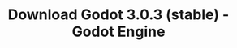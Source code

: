 ---
# Generated by /tools/generators/src/download_archive_generator !!! do not edit by hand !!!
title: 'Download Godot 3.0.3 (stable) - Godot Engine'
type: 'download/archive'
name: '3.0.3'
flavor: 'stable'
release_date: '2018-06-13T03:00:00-00:00'
release_notes: 'article/maintenance-release-godot-3-0-3/'
primaryPlatforms:
  - 'android.apk'
  - 'macos.universal'
  - 'windows.64'
  - 'linux_server.headless.64'
  - 'web'
  - 'templates'
links:
  android.apk:
    name: 'android.apk'
    title: 'Android'
    caption: 'Universal APK (ARM64 + ARMv7 + x86_64 + x86)'
    tags:
      - 'APK download'
      - 'ARM64/v7'
      - 'x86 (64 & 32 bit)'
    hosts:
      github_builds:
        regular: 'https://github.com/godotengine/godot-builds/releases/download/3.0.3-stable/Godot_v3.0.3-stable_android_editor.apk'
        mono: '#'
      github:
        regular: 'https://github.com/godotengine/godot/releases/download/3.0.3-stable/Godot_v3.0.3-stable_android_editor.apk'
        mono: '#'
  macos.universal:
    name: 'macos.universal'
    title: 'macOS'
    caption: 'Universal (x86_64 + Apple Silicon)'
    tags:
      - 'Intel/Apple Silicon'
      - '64 bit'
    hosts:
      github_builds:
        regular: 'https://github.com/godotengine/godot-builds/releases/download/3.0.3-stable/Godot_v3.0.3-stable_osx.universal.zip'
        mono: 'https://github.com/godotengine/godot-builds/releases/download/3.0.3-stable/Godot_v3.0.3-stable_mono_osx.universal.zip'
      github:
        regular: 'https://github.com/godotengine/godot/releases/download/3.0.3-stable/Godot_v3.0.3-stable_osx.universal.zip'
        mono: 'https://github.com/godotengine/godot/releases/download/3.0.3-stable/Godot_v3.0.3-stable_mono_osx.universal.zip'
  windows.64:
    name: 'windows.64'
    title: 'Windows'
    caption: 'Standard (x86_64)'
    tags:
      - '64 bit'
    hosts:
      github_builds:
        regular: 'https://github.com/godotengine/godot-builds/releases/download/3.0.3-stable/Godot_v3.0.3-stable_win64.exe.zip'
        mono: 'https://github.com/godotengine/godot-builds/releases/download/3.0.3-stable/Godot_v3.0.3-stable_mono_win64.zip'
      github:
        regular: 'https://github.com/godotengine/godot/releases/download/3.0.3-stable/Godot_v3.0.3-stable_win64.exe.zip'
        mono: 'https://github.com/godotengine/godot/releases/download/3.0.3-stable/Godot_v3.0.3-stable_mono_win64.zip'
  linux_server.headless.64:
    name: 'linux_server.headless.64'
    title: 'Linux Server'
    caption: 'Headless (x86_64)'
    tags:
      - '64 bit'
      - 'Headless'
    hosts:
      github_builds:
        regular: 'https://github.com/godotengine/godot-builds/releases/download/3.0.3-stable/Godot_v3.0.3-stable_linux_headless.64.zip'
        mono: 'https://github.com/godotengine/godot-builds/releases/download/3.0.3-stable/Godot_v3.0.3-stable_mono_linux_headless_64.zip'
      github:
        regular: 'https://github.com/godotengine/godot/releases/download/3.0.3-stable/Godot_v3.0.3-stable_linux_headless.64.zip'
        mono: 'https://github.com/godotengine/godot/releases/download/3.0.3-stable/Godot_v3.0.3-stable_mono_linux_headless_64.zip'
  web:
    name: 'web'
    title: 'Web editor'
    caption: ''
    tags:
      - 'Self-hosted'
      - 'Cross-platform'
    hosts:
      github_builds:
        regular: 'https://github.com/godotengine/godot-builds/releases/download/3.0.3-stable/Godot_v3.0.3-stable_web_editor.zip'
        mono: '#'
      github:
        regular: 'https://github.com/godotengine/godot/releases/download/3.0.3-stable/Godot_v3.0.3-stable_web_editor.zip'
        mono: '#'
  linux.64:
    name: 'linux.64'
    title: 'Linux'
    caption: 'Standard (x86_64)'
    tags:
      - '64 bit'
    hosts:
      github_builds:
        regular: 'https://github.com/godotengine/godot-builds/releases/download/3.0.3-stable/Godot_v3.0.3-stable_x11.64.zip'
        mono: 'https://github.com/godotengine/godot-builds/releases/download/3.0.3-stable/Godot_v3.0.3-stable_mono_x11_64.zip'
      github:
        regular: 'https://github.com/godotengine/godot/releases/download/3.0.3-stable/Godot_v3.0.3-stable_x11.64.zip'
        mono: 'https://github.com/godotengine/godot/releases/download/3.0.3-stable/Godot_v3.0.3-stable_mono_x11_64.zip'
  linux.32:
    name: 'linux.32'
    title: 'Linux'
    caption: 'Standard (x86)'
    tags:
      - '32 bit'
    hosts:
      github_builds:
        regular: 'https://github.com/godotengine/godot-builds/releases/download/3.0.3-stable/Godot_v3.0.3-stable_x11.32.zip'
        mono: 'https://github.com/godotengine/godot-builds/releases/download/3.0.3-stable/Godot_v3.0.3-stable_mono_x11_32.zip'
      github:
        regular: 'https://github.com/godotengine/godot/releases/download/3.0.3-stable/Godot_v3.0.3-stable_x11.32.zip'
        mono: 'https://github.com/godotengine/godot/releases/download/3.0.3-stable/Godot_v3.0.3-stable_mono_x11_32.zip'
  windows.32:
    name: 'windows.32'
    title: 'Windows'
    caption: 'Standard (x86)'
    tags:
      - '32 bit'
    hosts:
      github_builds:
        regular: 'https://github.com/godotengine/godot-builds/releases/download/3.0.3-stable/Godot_v3.0.3-stable_win32.exe.zip'
        mono: 'https://github.com/godotengine/godot-builds/releases/download/3.0.3-stable/Godot_v3.0.3-stable_mono_win32.zip'
      github:
        regular: 'https://github.com/godotengine/godot/releases/download/3.0.3-stable/Godot_v3.0.3-stable_win32.exe.zip'
        mono: 'https://github.com/godotengine/godot/releases/download/3.0.3-stable/Godot_v3.0.3-stable_mono_win32.zip'
  linux_server.64:
    name: 'linux_server.64'
    title: 'Linux Server'
    caption: 'Standard (x86_64)'
    tags:
      - '64 bit'
    hosts:
      github_builds:
        regular: 'https://github.com/godotengine/godot-builds/releases/download/3.0.3-stable/Godot_v3.0.3-stable_linux_server.64.zip'
        mono: 'https://github.com/godotengine/godot-builds/releases/download/3.0.3-stable/Godot_v3.0.3-stable_mono_linux_server_64.zip'
      github:
        regular: 'https://github.com/godotengine/godot/releases/download/3.0.3-stable/Godot_v3.0.3-stable_linux_server.64.zip'
        mono: 'https://github.com/godotengine/godot/releases/download/3.0.3-stable/Godot_v3.0.3-stable_mono_linux_server_64.zip'
  aar_library:
    name: 'aar_library'
    title: 'AAR library'
    caption: ''
    tags:
      - 'Android plugins'
      - 'Java'
      - 'Kotlin'
    hosts:
      github_builds:
        regular: 'https://github.com/godotengine/godot-builds/releases/download/3.0.3-stable/godot-lib.3.0.3.stable.release.aar'
        mono: 'https://github.com/godotengine/godot-builds/releases/download/3.0.3-stable/godot-lib.3.0.3.stable.mono.release.aar'
      github:
        regular: 'https://github.com/godotengine/godot/releases/download/3.0.3-stable/godot-lib.3.0.3.stable.release.aar'
        mono: 'https://github.com/godotengine/godot/releases/download/3.0.3-stable/godot-lib.3.0.3.stable.mono.release.aar'
  templates:
    name: 'templates'
    title: 'Export templates'
    caption: ''
    tags:
      - 'Used to export your games to all supported platforms'
    hosts:
      github_builds:
        regular: 'https://github.com/godotengine/godot-builds/releases/download/3.0.3-stable/Godot_v3.0.3-stable_export_templates.tpz'
        mono: 'https://github.com/godotengine/godot-builds/releases/download/3.0.3-stable/Godot_v3.0.3-stable_mono_export_templates.tpz'
      github:
        regular: 'https://github.com/godotengine/godot/releases/download/3.0.3-stable/Godot_v3.0.3-stable_export_templates.tpz'
        mono: 'https://github.com/godotengine/godot/releases/download/3.0.3-stable/Godot_v3.0.3-stable_mono_export_templates.tpz'
---
